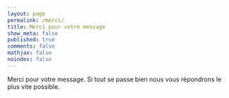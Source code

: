 ```yaml
---
layout: page
permalink: /merci/
title: Merci pour votre message
show_meta: false
published: true
comments: false
mathjax: false
noindex: false
---
```


Merci pour votre message. Si tout se passe bien nous vous répondrons le plus vite possible.
